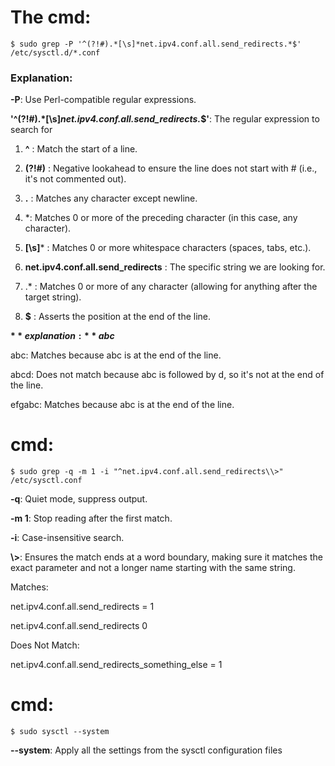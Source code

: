 # The cmd:
    $ sudo grep -P '^(?!#).*[\s]*net.ipv4.conf.all.send_redirects.*$' /etc/sysctl.d/*.conf

### Explanation:
**-P**: Use Perl-compatible regular expressions.

**'^(?!#).*[\s]*net.ipv4.conf.all.send_redirects.*$'**: The regular expression to search for

1. **^** : Match the start of a line.

2. **(?!#)** : Negative lookahead to ensure the line does not start with # (i.e., it's not commented out).

3. **.** : Matches any character except newline.

4. *: Matches 0 or more of the preceding character (in this case, any character).

5. **[\s]*** : Matches 0 or more whitespace characters (spaces, tabs, etc.).

6. **net.ipv4.conf.all.send_redirects** : The specific string we are looking for.

7. .* : Matches 0 or more of any character (allowing for anything after the target string).

8. **$** : Asserts the position at the end of the line.

**$** explanation:
**abc$**

abc: Matches because abc is at the end of the line.

abcd: Does not match because abc is followed by d, so it's not at the end of the line.

efgabc: Matches because abc is at the end of the line.




# cmd:
    $ sudo grep -q -m 1 -i "^net.ipv4.conf.all.send_redirects\\>" /etc/sysctl.conf

**-q**: Quiet mode, suppress output.

**-m 1**: Stop reading after the first match.

**-i**: Case-insensitive search.

**\\>**: Ensures the match ends at a word boundary, making sure it matches the exact parameter and not a longer name starting with the same string.

Matches:

net.ipv4.conf.all.send_redirects = 1

net.ipv4.conf.all.send_redirects 0

Does Not Match:

net.ipv4.conf.all.send_redirects_something_else = 1

# cmd:
    $ sudo sysctl --system

**--system**: Apply all the settings from the sysctl configuration files
